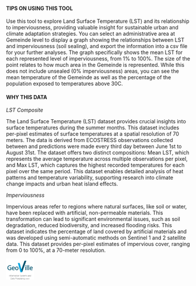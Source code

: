 #### TIPS ON USING THIS TOOL
Use this tool to explore Land Surface Temperature (LST) and its relationship to imperviousness, providing valuable insight for sustainable urban and climate adaptation strategies. You can select an administrative area at Gemeinde level to display a graph showing the relationships between LST and imperviousness (soil sealing), and export the information into a csv file for your further analyses. The graph specifically shows the mean LST for each represented level of imperviousness, from 1% to 100%. The size of the point relates to how much area in the Gemeinde is represented. While this does not include unsealed (0% imperviousness) areas, you can see the mean temperature of the Gemeinde as well as the percentage of the population exposed to temperatures above 30C. 

#### WHY THIS DATA

*LST Composite*

The Land Surface Temperature (LST) dataset provides crucial insights into surface temperatures during the summer months. This dataset includes per-pixel estimates of surface temperatures at a spatial resolution of 70 meters. The data is derived from ECOSTRESS observations collected between and predictions were made every third day between June 1st to August 31st. The dataset offers two distinct compositions: Mean LST, which represents the average temperature across multiple observations per pixel, and Max LST, which captures the highest recorded temperatures for each pixel over the same period. This dataset enables detailed analysis of heat patterns and temperature variability, supporting research into climate change impacts and urban heat island effects.

*Imperviousness*

Impervious areas refer to regions where natural surfaces, like soil or water, have been replaced with artificial, non-permeable materials. This transformation can lead to significant environmental issues, such as soil degradation, reduced biodiversity, and increased flooding risks. This dataset indicates the percentage of land covered by artificial materials and was developed using semi-automatic methods on Sentinel 1 and 2 satellite data. This dataset provides per-pixel estimates of impervious cover, ranging from 0 to 100%, at a 70-meter resolution.

<img src="https://raw.githubusercontent.com/eurodatacube/eodash-assets/main/collections/HAUC1_land_surface_temperature_analysis/GeoVille_Logo.png"  width="15%">
